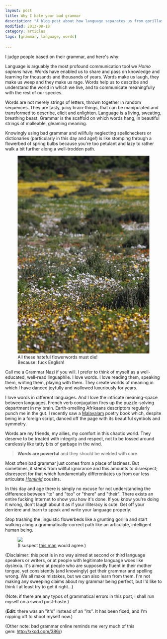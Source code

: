 ```yaml
---
layout: post
title: Why I hate your bad grammar
description: "A blog post about how language separates us from gorillas, and why words deserve to be treated with respect."
modified: 2013-08-18
category: articles
tags: [grammar, language, words]
 
---
```


I judge people based on their grammar, and here's why:

Language is arguably the most profound communication tool we <i>Homo sapiens</i> have. Words have enabled us to share and pass on knowledge and learning for thousands and thousands of years. Words make us laugh, they make us weep and they make us rage. Words help us to describe and understand the world in which we live, and to communicate meaningfully with the rest of our species.

Words are not merely strings of letters, thrown together in random sequences. They are tasty, juicy brain-things, that can be manipulated and transformed to describe, elicit and enlighten. Language is a living, sweating, breathing beast. Grammar is the scaffold on which words hang, in beautiful strings of malleable, gleaming meaning.

Knowingly using bad grammar and willfully neglecting spellcheckers or dictionaries (particularly in this day and age!) is like stomping through a flowerbed of spring bulbs because you're too petulant and lazy to rather walk a bit further along a well-trodden path.

<figure class="center vertical"><a href="images/flowers.JPG"><img src="images/flowers.JPG"/></a><figcaption>All these hateful flowerwords must die!<br />
Because: fuck English!</figcaption>
</figure>

Call me a Grammar Nazi if you will. I prefer to think of myself as a well-educated, well-read linguaphile. I love words. I love reading them, speaking them, writing them, playing with them. They create worlds of meaning in which I have danced joyfully and wallowed luxuriously for years.

I love words in different languages. And I love the intricate meaning-space between languages. French verb conjugation fires up the puzzle-solving department in my brain. Earth-smelling Afrikaans descriptors regularly punch me in the gut. I recently saw a <a href="http://en.wikipedia.org/wiki/Malayalam" target="_blank">Malayalam</a> poetry book which, despite being in a foreign script, danced off the page with its beautiful symbols and symmetry.

Words are my friends, my allies, my comfort in this chaotic world. They deserve to be treated with integrity and respect, not to be tossed around carelessly like tatty bits of garbage in the wind.


><b>Words are powerful</b>&nbsp;and they should be wielded with care.

Most often bad grammar just comes from a place of laziness. But sometimes, it stems from willful ignorance and this amounts to disrespect; disrespect for that which fundamentally differentiates us from our less articulate <a href="http://en.wikipedia.org/wiki/Hominidae" target="_blank"><i>Hominid</i></a> cousins.

In this day and age there is simply no excuse for not understanding the difference between "to" and "too" or "there" and "their". There exists an entire fucking Internet to show you how it's done. If you know you're doing it wrong, don't laugh about it as if your illiteracy is cute. Get off your derrière and learn to speak and write your language properly.

Stop trashing the linguistic flowerbeds like a grunting gorilla and start walking along a grammatically-correct path like an articulate, intelligent human being.

<figure class="center vertical"><a href="http://upload.wikimedia.org/wikipedia/commons/thumb/a/aa/Dickens_Gurney_head.jpg/410px-Dickens_Gurney_head.jpg"><img src="http://upload.wikimedia.org/wikipedia/commons/thumb/a/aa/Dickens_Gurney_head.jpg/410px-Dickens_Gurney_head.jpg"></a><figcaption>(I suspect <a href="http://en.wikipedia.org/wiki/Charles_Dickens" target="_blank">this man</a> would agree.)</figcaption></figure>

(Disclaimer: this post is in no way aimed at second or third language speakers or writers, or at people with legitimate language woes like dyslexia. It's aimed at people who are supposedly fluent in their mother tongue, yet consistently (and knowingly) get their grammar and spelling wrong. We all make mistakes, but we can also learn from them. I'm not making any sweeping claims about my grammar being perfect, but I'd like to think I at least try to get it right...)

(Note: if there are any typos of grammatical errors in this post, I shall run myself on a sword post-haste.)

(<b>Edit</b>: there was an "it's" instead of an "its". It has been fixed, and I'm nipping off to shoot myself now.)

(Other note: bad grammar online reminds me very much of this gem:&nbsp;<a href="http://xkcd.com/386/">http://xkcd.com/386/</a>)
